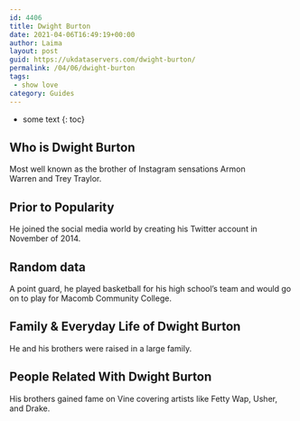 ```yaml
---
id: 4406
title: Dwight Burton
date: 2021-04-06T16:49:19+00:00
author: Laima
layout: post
guid: https://ukdataservers.com/dwight-burton/
permalink: /04/06/dwight-burton
tags:
 - show love
category: Guides
---
```


* some text
{: toc}


## Who is Dwight Burton
                  
                  
                  
Most well known as the brother of Instagram sensations Armon Warren and Trey Traylor. 
                  
              
            
              
            
                
                
                
## Prior to Popularity
                  
                  
                  
He joined the social media world by creating his Twitter account in November of 2014. 
                  
              
            
              
            
                
                
                
## Random data
                  
                  
                  
A point guard, he played basketball for his high school&#8217;s team and would go on to play for Macomb Community College. 
                  
              
            
              
            
                
                
                
## Family & Everyday Life of Dwight Burton
                  
                  
                  
He and his brothers were raised in a large family. 
                  
              
            
              
            
                
                
                
## People Related With Dwight Burton
                  
                  
                  
His brothers gained fame on Vine covering artists like Fetty Wap, Usher, and Drake. 
                  
              
            
              
            
                
              
            
              
              
            
            
              
            
          
          
          